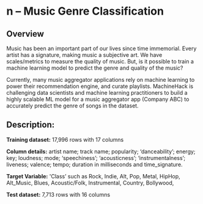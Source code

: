 # n – Music Genre Classification

## Overview
Music has been an important part of our lives since time immemorial. Every artist has a signature, making music a subjective art. We have scales/metrics to measure the quality of music. But, is it possible to train a machine learning model to predict the genre and quality of the music?

Currently, many music aggregator applications rely on machine learning to power their recommendation engine, and curate playlists. MachineHack is challenging data scientists and machine learning practitioners to build a highly scalable ML model for a music aggregator app (Company ABC) to accurately predict the genre of songs in the dataset.


## Description:

**Training dataset:**
17,996 rows with 17 columns

**Column details:**
artist name; track name; popularity; ‘danceability’; energy; key; loudness; mode; ‘speechiness’; ‘acousticness’; ‘instrumentalness’; liveness; valence; tempo; duration in milliseconds and time_signature.

**Target Variable:**
'Class’ such as Rock, Indie, Alt, Pop, Metal, HipHop, Alt_Music, Blues, Acoustic/Folk, Instrumental, Country, Bollywood,

**Test dataset:**
7,713 rows with 16 columns
